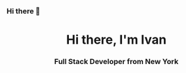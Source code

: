 ### Hi there 👋
<div id="header" align="center">
<h1>Hi there, I'm Ivan</h1>
<h3>Full Stack Developer from New York</h3>
</div>

<!--
**Sorulai/Sorulai** is a ✨ _special_ ✨ repository because its `README.md` (this file) appears on your GitHub profile.

Here are some ideas to get you started:

- 🔭 I’m currently working on ...
- 🌱 I’m currently learning ...
- 👯 I’m looking to collaborate on ...
- 🤔 I’m looking for help with ...
- 💬 Ask me about ...
- 📫 How to reach me: ...
- 😄 Pronouns: ...
- ⚡ Fun fact: ...
-->
